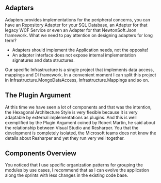 ## Adapters

Adapters provides implementations for the peripheral concerns, you can have an Repository Adapter for your SQL Database, an Adapter for that legacy WCF Service or even an Adapter for that NewtonSoft.Json framework. What we need to pay attention on designing adapters for long term?

* Adapters should implement the Application needs, not the opposite!
* An adapter interface does not expose internal implementation signatures and data structures.

Our specific Infrastructure is a single project that implements data access, mappings and DI framework. In a convenient moment I can split this project in Infrastructure.MongoDataAccess, Infrastructure.Mappings and so on.

## The Plugin Argument

At this time we have seen a lot of components and that was the intention, the Hexagonal Architecture Style is very flexible because it is very adaptable by external implementations as plugins. And this is well exemplified by the Plugin Argument coined by Robert Martin, he said about the relationship between Visual Studio and Resharper. You that the development is completely isolated, the Microsoft teams does not know the details about Resharper and yet they run very well together.

## Components Overview

You noticed that I use specific organization patterns for grouping the modules by use cases, I recommend that as I can evolve the application along the sprints with less changes in the existing code base.
